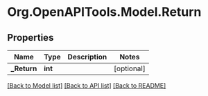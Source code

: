 # Org.OpenAPITools.Model.Return
## Properties

Name | Type | Description | Notes
------------ | ------------- | ------------- | -------------
**_Return** | **int** |  | [optional] 

[[Back to Model list]](../README.md#documentation-for-models) [[Back to API list]](../README.md#documentation-for-api-endpoints) [[Back to README]](../README.md)

